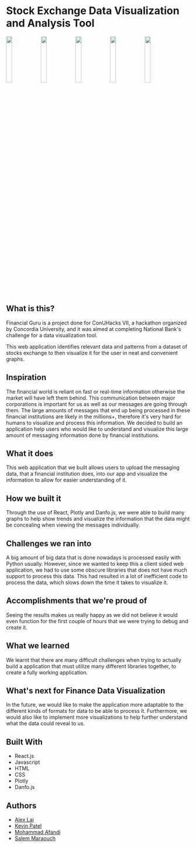 # Stock Exchange Data Visualization and Analysis Tool

<img src="https://user-images.githubusercontent.com/17598972/213948012-2777ae03-43ad-4451-90b3-d057ef111e64.PNG" width="18%"></img> <img src="https://user-images.githubusercontent.com/17598972/213948016-479b015f-37ea-4f3d-b9fc-c11f19ab2342.PNG" width="18%"></img> <img src="https://user-images.githubusercontent.com/17598972/213948019-18e2c346-389c-4c0d-8827-1e67f0312535.PNG" width="18%"></img> <img src="https://user-images.githubusercontent.com/17598972/213948021-2e5458f9-e21b-4068-8fb7-4a282289abec.PNG" width="18%"></img> <img src="https://user-images.githubusercontent.com/17598972/213948024-9a521bf7-fdbd-493f-94a6-8b3cc3899e5f.PNG" width="18%"></img>

## What is this?

Financial Guru is a project done for ConUHacks VII, a hackathon organized by Concordia University, and it was aimed at completing National Bank's challenge for a data visualization tool. 

This web application identifies relevant data and patterns from a dataset of stocks exchange to then visualize it for the user in neat and convenient graphs.  

## Inspiration
The financial world is reliant on fast or real-time information otherwise the market will have left them behind. This communication between major corporations is important for us as well as our messages are going through them. The large amounts of messages that end up being processed in these financial institutions are likely in the millions+, therefore it's very hard for humans to visualize and process this information. We decided to build an application help users who would like to understand and visualize this large amount of messaging information done by financial institutions.

## What it does
This web application that we built allows users to upload the messaging data, that a financial institution does, into our app and visualize the information to allow for easier understanding of it.

## How we built it
Through the use of React, Plotly and Danfo.js, we were able to build many graphs to help show trends and visualize the information that the data might be concealing when viewing the messages individually.

## Challenges we ran into
A big amount of big data that is done nowadays is processed easily with Python usually. However, since we wanted to keep this a client sided web application, we had to use some obscure libraries that does not have much support to process this data. This had resulted in a lot of inefficient code to process the data, which slows down the time it takes to visualize it.

## Accomplishments that we're proud of
Seeing the results makes us really happy as we did not believe it would even function for the first couple of hours that we were trying to debug and create it.

## What we learned
We learnt that there are many difficult challenges when trying to actually build a application that must utilize many different libraries together, to create a fully working application.

## What's next for Finance Data Visualization
In the future, we would like to make the application more adaptable to the different kinds of formats for data to be able to process it. Furthermore, we would also like to implement more visualizations to help further understand what the data could reveal to us.

## Built With

* React.js
* Javascript
* HTML
* CSS
* Plotly
* Danfo.js

## Authors

 * [Alex Lai](https://github.com/sandpipes)
 * [Kevin Patel](https://github.com/KevinPatel06)
 * [Mohammad Afandi](https://github.com/AfandiM)
 * [Salem Maraouch](https://github.com/Trixxies)

